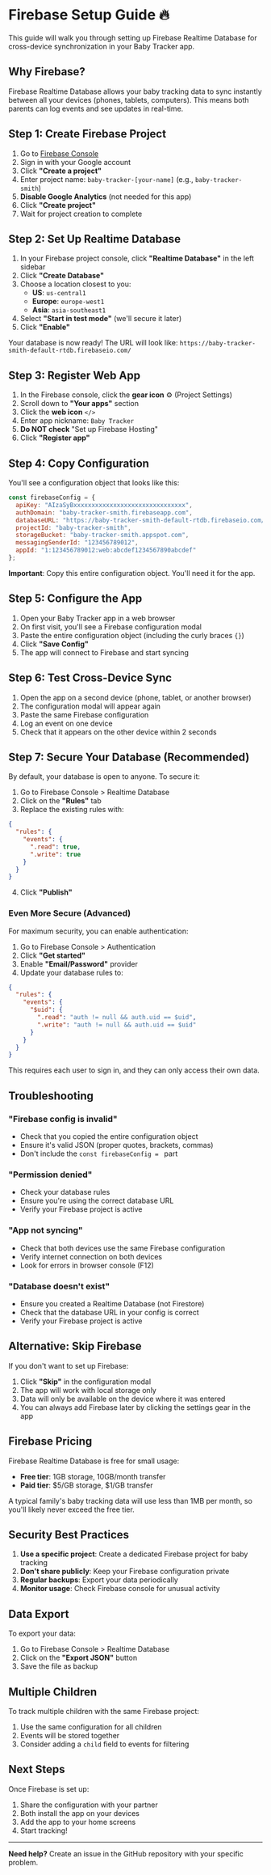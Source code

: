 # Firebase Setup Guide 🔥

This guide will walk you through setting up Firebase Realtime Database for cross-device synchronization in your Baby Tracker app.

## Why Firebase?

Firebase Realtime Database allows your baby tracking data to sync instantly between all your devices (phones, tablets, computers). This means both parents can log events and see updates in real-time.

## Step 1: Create Firebase Project

1. Go to [Firebase Console](https://console.firebase.google.com/)
2. Sign in with your Google account
3. Click **"Create a project"**
4. Enter project name: `baby-tracker-[your-name]` (e.g., `baby-tracker-smith`)
5. **Disable Google Analytics** (not needed for this app)
6. Click **"Create project"**
7. Wait for project creation to complete

## Step 2: Set Up Realtime Database

1. In your Firebase project console, click **"Realtime Database"** in the left sidebar
2. Click **"Create Database"**
3. Choose a location closest to you:
   - **US**: `us-central1`
   - **Europe**: `europe-west1`
   - **Asia**: `asia-southeast1`
4. Select **"Start in test mode"** (we'll secure it later)
5. Click **"Enable"**

Your database is now ready! The URL will look like:
`https://baby-tracker-smith-default-rtdb.firebaseio.com/`

## Step 3: Register Web App

1. In the Firebase console, click the **gear icon** ⚙️ (Project Settings)
2. Scroll down to **"Your apps"** section
3. Click the **web icon** `</>`
4. Enter app nickname: `Baby Tracker`
5. **Do NOT check** "Set up Firebase Hosting"
6. Click **"Register app"**

## Step 4: Copy Configuration

You'll see a configuration object that looks like this:

```javascript
const firebaseConfig = {
  apiKey: "AIzaSyBxxxxxxxxxxxxxxxxxxxxxxxxxxxxxxx",
  authDomain: "baby-tracker-smith.firebaseapp.com",
  databaseURL: "https://baby-tracker-smith-default-rtdb.firebaseio.com/",
  projectId: "baby-tracker-smith",
  storageBucket: "baby-tracker-smith.appspot.com",
  messagingSenderId: "123456789012",
  appId: "1:123456789012:web:abcdef1234567890abcdef"
};
```

**Important**: Copy this entire configuration object. You'll need it for the app.

## Step 5: Configure the App

1. Open your Baby Tracker app in a web browser
2. On first visit, you'll see a Firebase configuration modal
3. Paste the entire configuration object (including the curly braces `{}`)
4. Click **"Save Config"**
5. The app will connect to Firebase and start syncing

## Step 6: Test Cross-Device Sync

1. Open the app on a second device (phone, tablet, or another browser)
2. The configuration modal will appear again
3. Paste the same Firebase configuration
4. Log an event on one device
5. Check that it appears on the other device within 2 seconds

## Step 7: Secure Your Database (Recommended)

By default, your database is open to anyone. To secure it:

1. Go to Firebase Console > Realtime Database
2. Click on the **"Rules"** tab
3. Replace the existing rules with:

```json
{
  "rules": {
    "events": {
      ".read": true,
      ".write": true
    }
  }
}
```

4. Click **"Publish"**

### Even More Secure (Advanced)

For maximum security, you can enable authentication:

1. Go to Firebase Console > Authentication
2. Click **"Get started"**
3. Enable **"Email/Password"** provider
4. Update your database rules to:

```json
{
  "rules": {
    "events": {
      "$uid": {
        ".read": "auth != null && auth.uid == $uid",
        ".write": "auth != null && auth.uid == $uid"
      }
    }
  }
}
```

This requires each user to sign in, and they can only access their own data.

## Troubleshooting

### "Firebase config is invalid"
- Check that you copied the entire configuration object
- Ensure it's valid JSON (proper quotes, brackets, commas)
- Don't include the `const firebaseConfig = ` part

### "Permission denied"
- Check your database rules
- Ensure you're using the correct database URL
- Verify your Firebase project is active

### "App not syncing"
- Check that both devices use the same Firebase configuration
- Verify internet connection on both devices
- Look for errors in browser console (F12)

### "Database doesn't exist"
- Ensure you created a Realtime Database (not Firestore)
- Check that the database URL in your config is correct
- Verify your Firebase project is active

## Alternative: Skip Firebase

If you don't want to set up Firebase:

1. Click **"Skip"** in the configuration modal
2. The app will work with local storage only
3. Data will only be available on the device where it was entered
4. You can always add Firebase later by clicking the settings gear in the app

## Firebase Pricing

Firebase Realtime Database is free for small usage:
- **Free tier**: 1GB storage, 10GB/month transfer
- **Paid tier**: $5/GB storage, $1/GB transfer

A typical family's baby tracking data will use less than 1MB per month, so you'll likely never exceed the free tier.

## Security Best Practices

1. **Use a specific project**: Create a dedicated Firebase project for baby tracking
2. **Don't share publicly**: Keep your Firebase configuration private
3. **Regular backups**: Export your data periodically
4. **Monitor usage**: Check Firebase console for unusual activity

## Data Export

To export your data:
1. Go to Firebase Console > Realtime Database
2. Click on the **"Export JSON"** button
3. Save the file as backup

## Multiple Children

To track multiple children with the same Firebase project:
1. Use the same configuration for all children
2. Events will be stored together
3. Consider adding a `child` field to events for filtering

## Next Steps

Once Firebase is set up:
1. Share the configuration with your partner
2. Both install the app on your devices
3. Add the app to your home screens
4. Start tracking!

---

**Need help?** Create an issue in the GitHub repository with your specific problem.